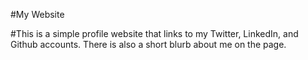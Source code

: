 #My Website

#This is a simple profile website that links to my Twitter, LinkedIn, and Github accounts. There is also a short blurb about me on the page.
